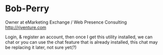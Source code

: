 Bob-Perry
=========

Owner at eMarketing Exchange / Web Presence Consulting http://rjventure.com

Login, & register an account, then once I get this utility installed, we can chat or you can use 
the chat feature that is already installed, this chat may be replacing it later, not sure yet(?)

